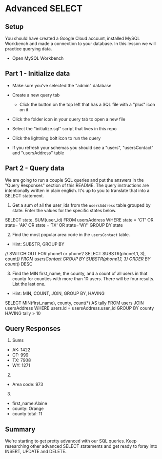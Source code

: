# Advanced SELECT

## Setup

You should have created a Google Cloud account, installed MySQL Workbench and made a connection to your database. In this lesson we will practice querying data.

* Open MySQL Workbench

## Part 1 - Initialize data

* Make sure you've selected the "admin" database

* Create a new query tab
  * Click the button on the top left that has a SQL file with a "plus" icon on it

* Click the folder icon in your query tab to open a new file

* Select the "initialize.sql" script that lives in this repo

* Click the lightning bolt icon to run the query

* If you refresh your schemas you should see a "users", "usersContact" and "usersAddress" table

## Part 2 - Query data

We are going to run a couple SQL queries and put the answers in the "Query Responses" section of this README. The query instructions are intentionally written in plain english. It's up to you to translate that into a SELECT statement.

1. Get a sum of all the user_ids from the `usersAddress` table grouped by state. Enter the values for the specific states below.

SELECT state,
SUM(user_id)
FROM usersAddress
WHERE state = 'CT' OR state= 'AK' OR state ='TX' OR state='WY'
GROUP BY state

2. Find the most popular area code in the `usersContact` table.
  * Hint: SUBSTR, GROUP BY

// SWITCH OUT FOR phone1 or phone2
SELECT
SUBSTR(phone1,1, 3),
count(*)
FROM usersContact
GROUP BY SUBSTR(phone1,1, 3)
ORDER BY count(*) DESC

3. Find the MIN first_name, the county, and a count of all users in that county for counties with more than 10 users. There will be four results. List the last one.
  * Hint: MIN, COUNT, JOIN, GROUP BY, HAVING

 SELECT
	MIN(first_name),
	county,
    count(*) AS tally
FROM users
JOIN usersAddress
WHERE users.id = usersAddress.user_id
GROUP BY county
HAVING tally > 10

## Query Responses

1. Sums
  * AK: 1422
  * CT: 999
  * TX: 7908
  * WY: 1271

2.
  * Area code: 973

3.
  * first_name:Alaine
  * county: Orange
  * county total: 11


## Summary

We're starting to get pretty advanced with our SQL queries. Keep researching other advanced SELECT statements and get ready to foray into INSERT, UPDATE and DELETE.